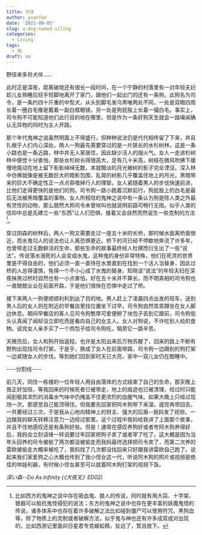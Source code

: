 ```yaml
---
title: 犬伴
author: yuanfan
date: '2021-09-05'
slug: a-dog-named-siling
categories:
  - Living
tags:
  - 狗
draft: no
---
```


野径来多将犬伴……

<!--more-->

此时正是深夜，距离破晓还有很长一段时间，在一个宁静的村落里有一对年轻夫妇趁儿女熟睡后轻手轻脚地离开了家门，跟他们一起出门的还有一条狗。此狗名为司令，是一条约四十斤重的中型犬，从头到脚毛发乌黑唯两处不同，一处是双眼四周长着一圈白毛像是戴着一副白框眼镜，另一处是狗屁股上长着一撮白毛。事实上，司令狗不可能知道他们此行目的地在哪里，但是作为一条好狗天生就会一路嗅闻确认无异物的同时为主人开路。

那个年代鬼神之说虽然明面上不得盛行，但种种说法仍是代代相传留了下来，并且扎根于人们内心深处。两人一狗最先需要穿过的是一片狭长的水杉树林，这是一条小路也是一条近路，林中并无人家居住，因此缺少活人的烟火气。女人一走进杉树林中便觉十分害怕，那些水杉树长得很高大，足有几十米高，树枝在微风吹拂下缓慢地晃动在地上留下影影绰绰无数，本就黯淡的月光被树的影子完全湮没。深入林中仿佛就像是被无数巨大的暗影包围，乱晃的树影几乎覆盖住地上的月光，黑暗带来的巨大不确定性正一点点吞噬掉行人的理智。女人紧随着男人的步伐快速前进，比他们走得更快的是他们的狗。司令狗一路小跑着沉默前行，狗屁股上的白毛是最后无法被黑暗覆盖的事物。女人所相信的鬼神之说中有一条认为狗是除人类之外最有灵性的动物，那么既然大狗司令未曾吠叫也就说明前路可畅行无阻。似乎人类的信仰中总是先建立一些“东西”让人们恐惧，接着又会自然而然诞生一些克制的方法[^1]。

穿过阴森的树林后，两人一狗又需要走过一座五十米的长桥，那时候水面离桥面很近，而水鬼勾人的说法也让人离恐惧更近。桥下的河已经不停歇地奔流了许多年，也曾带走过无数鲜活的生命，那些生命的故事最终经人杜撰而衍生出了一些“说法”。传说落水溺死的人会变成水鬼，这种鬼的身份非常特殊，他们在死灵的世界里是不得自由的，他们必须一直一直待在水里直到在找到一个活人当替身，因此过桥的人总得谨慎，免得一个不小心成了水鬼的替身。知晓该“说法”的年轻夫妇在深夜抹黑过桥时自然也有一小点害怕，好在五十米并不算长，而不明真相的司令狗也一直兢兢业业在前面开路，于是他们很快在恐惧中走过了桥。

接下来两人一狗便顺顺利利到达了目的地。男人赶上了凌晨四点出发的班车，送别男人后的女人则在附近的早餐店里找位置坐下过早，司令狗自然乖乖蹲坐在女人脚边休息。期间早餐店的客人见司令狗憨厚可爱便掰了块包子丢到它跟前，司令狗低头认真闻了闻却没立即吃而是看向自己的女主人。女人对狗说，不许吃别人给的食物。说完女人亲手买了一个肉包子给司令狗吃，犒劳它一路辛苦。

天微亮后，女人和狗开始返程。也许是太阳出来后万物苏醒了，回来的路上不断有野狗出现找司令打架。于是乎，换成了女人在前面带路，司令狗一边跟别的狗打架一边紧随女人的步伐。等到她们回到家时天已大亮，家中一双儿女仍在酣睡中。

----分割线----

前几天，同住一栋楼的一位年轻人用自由落体的方式结束了自己的生命，那天晚上我正好加班，等我回来的时候死者已被带走，地上的痕迹也已被清理，经过时只能闻到极其浓烈的消毒水气味中仍掩盖不住更浓烈的血腥气味。如果大晚上只经过现场一次，那感觉自己能顶得住。但我要先回家把阿木狗带下来溜，遛完再带回去，一共要经过三次，于是我从心地向精神上的财主、强大的后盾--我妈发了视频，一边跟我妈聊天转移注意力一边经过那里。这个过程中我妈给我讲了上面那个故事，并且不住地感叹还是有条狗好些。但是！通常在感叹养狗好或者夸阿木狗养得好后，我妈会立刻话锋一转说要过年回家把狗子卖了或者宰了吃了。这大概是因为当年头回养的司令被偷了两次都没被偷走而我妈最终选择把司令卖了，而第二次养的雷欧被偷走大概率被吃了，我妈找了几次都没找回来只好跟我讲雷欧自己跑了。说起来我们家爱狗之心大概也传到了我小侄女这一代，听说阿木狗的照片或视频是绝佳的哄娃利器，有时候小侄女甚至可以就着阿木狗打架的视频下饭。

[^1]:比如西方的鬼神之说中存在吸血鬼、狼人的传说，同时就有用大蒜、十字架、银器可以抵抗鬼怪侵犯的说法；东方的鬼神之说中也存在更丰富的妖魔鬼怪的传说，诸多体系中也存在着许多破解之法比如碰到僵尸可以使用符咒、黑狗血等。除了物质上的克制或者破解方法，似乎鬼与神也还有许多成双成对出现的，比如西游记里面卯日星君专克蜈蚣精，扯远了，暂且放下。

*深い森--Do As Infinity (《犬夜叉》ED02)*
